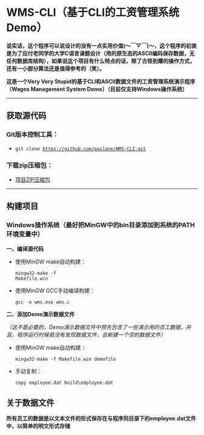 # WMS-CLI（基于CLI的工资管理系统Demo）

**说实话，这个程序可以说设计的没有一点实用价值(～￣▽￣)～，这个程序的初衷是为了应付老同学的大学C语言课题设计（用的原生态的ASCII编码保存数据，无任何数据库结构），如果说这个项目有什么特点的话，除了古怪到爆的操作方式，还有一小部分算法还是值得参考的（笑）。**

**这是一个Very Very Stupid的基于CLI和ASCII数据文件的工资管理系统演示程序（Wages Management System Demo）（目前仅支持Windows操作系统）**

---

## 获取源代码
### Git版本控制工具：
* <code>git clone https://github.com/paslone/WMS-CLI.git</code>

### 下载zip压缩包：
* <a href="https://github.com/paslone/WMS-CLI/archive/master.zip">项目ZIP压缩包</a>

---

## 构建项目
### Windows操作系统（最好把MinGW中的bin目录添加到系统的PATH环境变量中）
**一、编译源代码**
* 使用MinGW make自动构建：
  <p><code>mingw32-make -f Makefile.win</code></p>
* 使用MinGW GCC手动编译构建：
  <p><code>gcc -o wms.exe wms.c</code></p>

**二、添加Demo演示数据文件**

*（这不是必要的，Demo演示数据文件中预先包含了一些演示用的员工数据，并且，程序运行时候若没有发现数据文件，会新建一个空的数据文件）*

* 使用MinGW make自动构建：
  <p><code>mingw32-make -f Makefile.win demofile</code></p>
* 手动复制：
  <p><code>copy employee.dat build\employee.dat</code></p>

## 关于数据文件
**所有员工的数据是以文本文件的形式保存在与程序同目录下的employee.dat文件中，以简单的明文形式存储**

